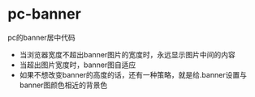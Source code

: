 # pc-banner
pc的banner居中代码

* 当浏览器宽度不超出banner图片的宽度时，永远显示图片中间的内容
* 当超出图片宽度时，banner图自适应
* 如果不想改变banner的高度的话，还有一种策略，就是给.banner设置与banner图颜色相近的背景色 
